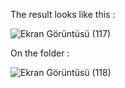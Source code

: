 The result looks like this :


![Ekran Görüntüsü (117)](https://github.com/okkesd/PL-table-scrapper-with-selenium-python/assets/110696706/a9cd1a11-a91a-42af-9f0a-2ddcbb7a071f)


On the folder :

![Ekran Görüntüsü (118)](https://github.com/okkesd/PL-table-scrapper-with-selenium-python/assets/110696706/2a510d77-a0e4-46bd-a47a-0f5684d56b90)
